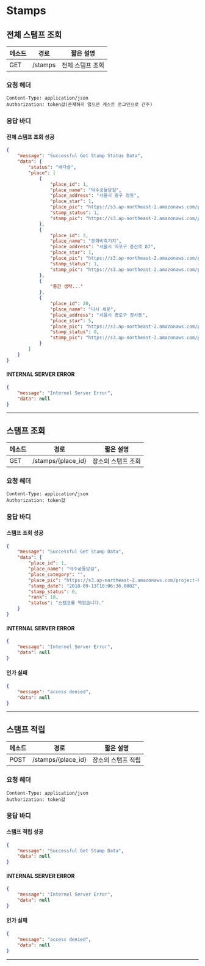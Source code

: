 # Stamps

## 전체 스탬프 조회

| 메소드 | 경로    | 짧은 설명        |
| ------ | ------- | ---------------- |
| GET    | /stamps | 전체 스탬프 조회 |

### 요청 헤더

```
Content-Type: application/json
Authorization: token값(존재하지 않으면 게스트 로그인으로 간주)
```

### 응답 바디

#### 전체 스탬프 조회 성공

```json
{
    "message": "Successful Get Stamp Status Data",
    "data": {
        "status": "배다슬",
        "place": [
            {
                "place_id": 1,
                "place_name": "덕수궁돌담길",
                "place_address": "서울시 중구 정동",
                "place_star": 1,
                "place_pic": "https://s3.ap-northeast-2.amazonaws.com/project-handsomego/20171020_145830.jpg",
                "stamp_status": 1,
                "stamp_pic": "https://s3.ap-northeast-2.amazonaws.com/project-handsomego/stamp_1.png"
            },
            {
                "place_id": 2,
                "place_name": "문화비축기지",
                "place_address": "서울시 마포구 증산로 87",
                "place_star": 1,
                "place_pic": "https://s3.ap-northeast-2.amazonaws.com/project-handsomego/20171020_145830.jpg",
                "stamp_status": 1,
                "stamp_pic": "https://s3.ap-northeast-2.amazonaws.com/project-handsomego/stamp_2.png"
            },
            {
              	"중간 생략..."  
            },
            {
                "place_id": 20,
                "place_name": "다시 세운",
                "place_address": "서울시 종로구 장사동",
                "place_star": 5,
                "place_pic": "https://s3.ap-northeast-2.amazonaws.com/project-handsomego/20171020_145830.jpg",
                "stamp_status": 0,
                "stamp_pic": "https://s3.ap-northeast-2.amazonaws.com/project-handsomego/stamp_20.png"
            }
        ]
    }
}
```
#### INTERNAL SERVER ERROR

```json
{
    "message": "Internel Server Error",
    "data": null
}
```
------
## 스탬프 조회

| 메소드 | 경로               | 짧은 설명          |
| ------ | ------------------ | ------------------ |
| GET    | /stamps/{place_id} | 장소의 스탬프 조회 |

### 요청 헤더

```
Content-Type: application/json
Authorization: token값
```

### 응답 바디

#### 스탬프 조회 성공

```json
{
    "message": "Successful Get Stamp Data",
    "data": {
        "place_id": 1,
        "place_name": "덕수궁돌담길",
        "place_category": "",
        "place_pic": "https://s3.ap-northeast-2.amazonaws.com/project-handsomego/20171020_145830.jpg",
        "stamp_date": "2018-09-13T10:06:36.000Z",
        "stamp_status": 0,
        "rank": 18,
        "status": "스탬프를 찍었습니다."
    }
}
```
#### INTERNAL SERVER ERROR

```json
{
    "message": "Internel Server Error",
    "data": null
}
```
#### 인가 실패

```json
{
    "message": "access denied",
    "data": null
}
```
------
## 스탬프 적립

| 메소드 | 경로               | 짧은 설명          |
| ------ | ------------------ | ------------------ |
| POST   | /stamps/{place_id} | 장소의 스탬프 적립 |

### 요청 헤더

```
Content-Type: application/json
Authorization: token값
```

### 응답 바디

#### 스탬프 적립 성공

```json
{
    "message": "Successful Get Stamp Data",
    "data": null
}
```
#### INTERNAL SERVER ERROR

```json
{
    "message": "Internel Server Error",
    "data": null
}
```
#### 인가 실패

```json
{
    "message": "access denied",
    "data": null
}
```
------